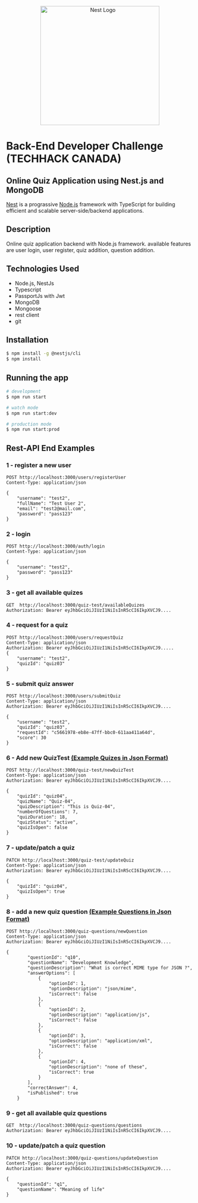 <p align="center">
  <a href="http://nestjs.com/" target="blank"><img src="https://nestjs.com/img/logo_text.svg" width="320" alt="Nest Logo" /></a>
</p>

# Back-End Developer Challenge (TECHHACK CANADA)
## Online Quiz Application using Nest.js and MongoDB
[Nest](https://github.com/nestjs/nest) is a prograssive [Node.js](https://nodejs.org) framework with TypeScript for building efficient and scalable server-side/backend applications.

## Description

Online quiz application backend with Node.js framework. available features are user login, user register, quiz addition, question addition.

## Technologies Used

- Node.js, NestJs
- Typescript
- PassportJs with Jwt
- MongoDB
- Mongoose
- rest client
- git

## Installation

```bash
$ npm install -g @nestjs/cli
$ npm install
```

## Running the app

```bash
# development
$ npm run start

# watch mode
$ npm run start:dev

# production mode
$ npm run start:prod
```

## Rest-API End Examples

### 1 - register a new user
```
POST http://localhost:3000/users/registerUser
Content-Type: application/json

{ 
    "username": "test2",
    "fullName": "Test User 2",
    "email": "test2@mail.com",
    "password": "pass123"
}
```
### 2 - login
```
POST http://localhost:3000/auth/login
Content-Type: application/json

{
    "username": "test2", 
    "password": "pass123"
}
```
### 3 - get all available quizes
```
GET  http://localhost:3000/quiz-test/availableQuizes
Authorization: Bearer eyJhbGciOiJIUzI1NiIsInR5cCI6IkpXVCJ9....
```

### 4 - request for a quiz
```
POST http://localhost:3000/users/requestQuiz
Content-Type: application/json
Authorization: Bearer eyJhbGciOiJIUzI1NiIsInR5cCI6IkpXVCJ9.....
{
    "username": "test2",
    "quizId": "quiz03"
}
```
### 5 - submit quiz answer
```
POST http://localhost:3000/users/submitQuiz
Content-Type: application/json
Authorization: Bearer eyJhbGciOiJIUzI1NiIsInR5cCI6IkpXVCJ9....

{
    "username": "test2",
    "quizId": "quiz03",
    "requestId": "c5661978-eb8e-47ff-bbc0-611aa411a64d",
    "score": 30
}
```
### 6 - Add new QuizTest [(Example Quizes in Json Format)](./example-quizes.json)
```
POST http://localhost:3000/quiz-test/newQuizTest
Content-Type: application/json
Authorization: Bearer eyJhbGciOiJIUzI1NiIsInR5cCI6IkpXVCJ9....

{
    "quizId": "quiz04",
    "quizName": "Quiz-04",
    "quizDescription": "This is Quiz-04",
    "numberOfQuestions": 7,
    "quizDuration": 18,
    "quizStatus": "active",
    "quizIsOpen": false
}
```
### 7 - update/patch a quiz
```
PATCH http://localhost:3000/quiz-test/updateQuiz
Content-Type: application/json
Authorization: Bearer eyJhbGciOiJIUzI1NiIsInR5cCI6IkpXVCJ9....

{
    "quizId": "quiz04",
    "quizIsOpen": true
}
```
### 8 - add a new quiz question [(Example Questions in Json Format)](./example-questions.json)
```
POST http://localhost:3000/quiz-questions/newQuestion
Content-Type: application/json
Authorization: Bearer eyJhbGciOiJIUzI1NiIsInR5cCI6IkpXVCJ9....

{
        "questionId": "q10",
        "questionName": "Development Knowledge",
        "questionDescription": "What is correct MIME type for JSON ?",
        "answerOptions": [
            {
                "optionId": 1,
                "optionDescription": "json/mime",
                "isCorrect": false
            },
            {
                "optionId": 2,
                "optionDescription": "application/js",
                "isCorrect": false
            },
            {
                "optionId": 3,
                "optionDescription": "application/xml",
                "isCorrect": false
            },
            {
                "optionId": 4,
                "optionDescription": "none of these",
                "isCorrect": true
            }
        ],
        "correctAnswer": 4,
        "isPublished": true
    }
```
### 9 - get all available quiz questions
```
GET  http://localhost:3000/quiz-questions/questions
Authorization: Bearer eyJhbGciOiJIUzI1NiIsInR5cCI6IkpXVCJ9....
```
### 10 - update/patch a quiz question
```
PATCH http://localhost:3000/quiz-questions/updateQuestion
Content-Type: application/json
Authorization: Bearer eyJhbGciOiJIUzI1NiIsInR5cCI6IkpXVCJ9....

{
    "questionId": "q1",
    "questionName": "Meaning of life"
}
```



